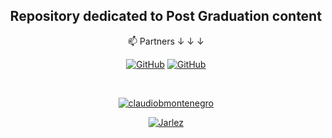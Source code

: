 <h2 align="center">Repository dedicated to Post Graduation content</h1>
<p align="center">📫 Partners ↓ ↓ ↓

<p align="center">
  <a href="https://github.com/claudiobmontenegro"><img src="https://img.shields.io/badge/-GitHub-000?style=flat-square&logo=Github&logoColor=white&link" alt="GitHub"></a>
  </a>
    <a href="https://github.com/Jarlez"><img src="https://img.shields.io/badge/-GitHub-000?style=flat-square&logo=Github&logoColor=white&link" alt="GitHub"></a>
  </a>
</p>
<br>
<p align="center">  
  <a href="https://github.com/claudiobmontenegro"><img src="https://github-readme-stats.vercel.app/api?username=claudiobmontenegro&hide=prs&show_icons=true&theme=dark&include_all_commits=true&count_private=true" alt="claudiobmontenegro"/></a>
<br>
<p align="center">  
  <a href="https://github.com/Jarlez"><img src="https://github-readme-stats.vercel.app/api?username=Jarlez&hide=prs&show_icons=true&theme=dark&include_all_commits=true&count_private=true" alt="Jarlez"/></a>